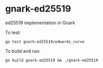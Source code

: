 # gnark-ed25519
ed25519 implementation in Gnark

To test:
```
go test gnark-ed25519/edwards_curve
```

To build and run:
```
go build gnark-ed25519 && ./gnark-ed25519
```
